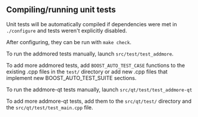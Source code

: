 Compiling/running unit tests
------------------------------------

Unit tests will be automatically compiled if dependencies were met in `./configure`
and tests weren't explicitly disabled.

After configuring, they can be run with `make check`.

To run the addmored tests manually, launch `src/test/test_addmore`.

To add more addmored tests, add `BOOST_AUTO_TEST_CASE` functions to the existing
.cpp files in the `test/` directory or add new .cpp files that
implement new BOOST_AUTO_TEST_SUITE sections.

To run the addmore-qt tests manually, launch `src/qt/test/test_addmore-qt`

To add more addmore-qt tests, add them to the `src/qt/test/` directory and
the `src/qt/test/test_main.cpp` file.
